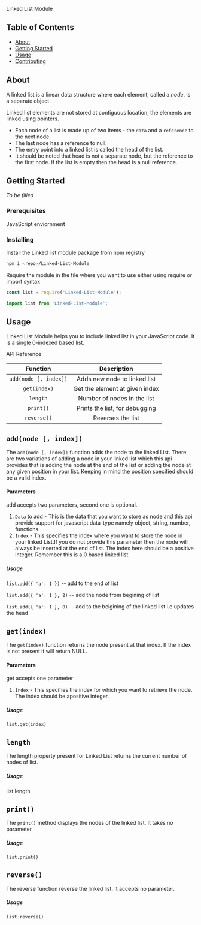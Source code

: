 Linked List Module

## Table of Contents

- [About](#about)
- [Getting Started](#getting-started)
- [Usage](#usage)
- [Contributing](../CONTRIBUTING.md)

## About

A linked list is a linear data structure where each element, called a _node_, is a separate object.

Linked list elements are not stored at contiguous location; the elements are linked using pointers.

- Each node of a list is made up of two items - the `data` and a `reference` to the next node.
- The last node has a reference to null. 
- The entry point into a linked list is called the head of the list.
- It should be noted that head is not a separate node, but the reference to the first node. If the list is empty then the head is a null reference.

## Getting Started

_To be filled_


### Prerequisites

JavaScript enviornment

### Installing

Install the Linked list module package from npm registry

```bash
npm i <repo>/Linked-List-Module
```

Require the module in the file where you want to use either using require or import syntax
```js
const list = require('Linked-List-Module');
```
```js
import list from 'Linked-List-Module';
```

## Usage

Linked List Module helps you to include linked list in your JavaScript code. It is a single 0-indexed based list.

API Reference 

| Function              | Description                    |
| :---:                 | :-:                            |
| `add(node [, index])` | Adds new node to linked list   |
| `get(index)`          | Get the element at given index |
| `length`              | Number of nodes in the list    |
| `print()`             | Prints the list, for debugging |
| `reverse()`           | Reverses the list              |


## `add(node [, index])`

The `add(node [, index])` function adds the node to the linked List. There are two variations of adding a node in your linked list which this api provides that is adding the node at the end of the list or adding the node at any given position in your list. Keeping in mind the position specified should be a valid index.

#### Parameters 

add accepts two parameters, second one is optional.
1. `Data` to add - This is the data that you want to store as node and this api provide support for javascript data-type namely object, string, number, functions.
2. `Index` - This specifies the index where you want to store the node in your linked List.If you do not provide this parameter then the node will always be inserted at the end of list. The index here should be a positive integer. Remember this is a 0 based linked list. 

 ##### Usage

`list.add({ 'a': 1 })`  -- add to the end of list

`list.add({ 'a': 1 }, 2)` -- add the node from begining of list

`list.add({ 'a': 1 }, 0)`  -- add to the beigining of the linked list i.e updates the head 


## `get(index)`

The `get(index)` function returns the node present at that index. If the index is not present it will return NULL.  

#### Parameters 

get accepts one parameter

1. `Index` - This specifies the index for which you want to retrieve the node. The index should be apositive integer.

##### Usage

`list.get(index)     ` 

## `length`

The length property present for Linked List returns the current number of nodes of list.

##### Usage

list.length 

## `print()`

The `print()` method displays the nodes of the linked list. It takes no parameter

##### Usage 
`list.print()`

## `reverse()`

The reverse function reverse the linked list. It accepts no parameter.

##### Usage
`list.reverse()`
